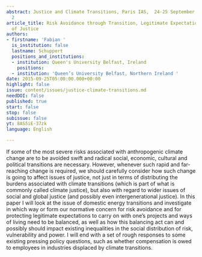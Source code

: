 ```yaml
---
abstract: Justice and Climate Transitions, Paris IAS,  24-25 September 2015 - Session
  2
article_title: Risk Avoidance through Transition, Legitimate Expectations and Issues
  of Justice
authors:
- firstname: 'Fabian '
  is_institution: false
  lastname: Schuppert
  positions_and_institutions:
  - institution: Queen's University Belfast, Ireland
    positions:
  - institution: 'Queen’s University Belfast, Northern Ireland '
date: 2015-09-25T05:00:00.000+00:00
highlight: false
issue: content/issues/justice-climate-transitions.md
needDOI: false
published: true
start: false
stop: false
subissue: false
yt: 8AS5iE-37zk
language: English

---
```

If some of the most severe risks associated with anthropogenic climate change are to be avoided swift and radical social, economic, cultural and political transitions are necessary. However, whenever such rapid and far-reaching change is required, we should carefully consider how such change is going to affect issues of justice, not just in terms of distributing the burdens associated with climate transitions (which is part of what is commonly called climate justice), but also with regard to wider issues of social and global justice (and possibly even intergenerational justice). In this paper I will look at the issue of domestic energy transitions and investigate in which way or form our normative concern for risk avoidance and for protecting legitimate expectations to carry on with one’s projects and ways of living need to be balanced, as well as how this balancing act can and possibly should impact existing inequalities in the social distribution of risk, vulnerability and power. I will end with a set of rough responses to some existing pressing policy questions, such as whether compensation is owed to employees in industries displaced by climate transitions.

<Youtube yt="8AS5iE-37zk" caption="Risk avoidance through transition, legitimate expectations and issues of justice" start="false" stop="false"></Youtube>